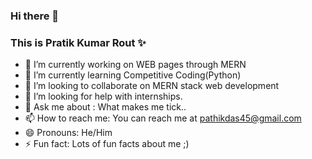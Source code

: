 ### Hi there 👋
### This is Pratik Kumar Rout ✨

<!--
**PratikRout/PratikRout** is a ✨ _special_ ✨ repository because its `README.md` (this file) appears on your GitHub profile.

Here are some ideas to get you started:
-->
- 🔭 I’m currently working on WEB pages through MERN
- 🌱 I’m currently learning Competitive Coding(Python)
- 👯 I’m looking to collaborate on MERN stack web development
- 🤔 I’m looking for help with internships.
- 💬 Ask me about : What makes me tick..
- 📫 How to reach me: You can reach me at pathikdas45@gmail.com
- 😄 Pronouns: He/Him
- ⚡ Fun fact: Lots of fun facts about me ;)

